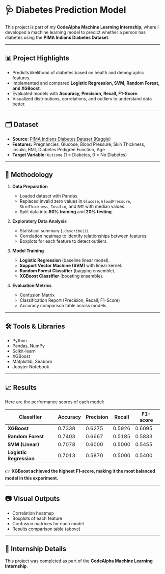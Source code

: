 # 🩺 Diabetes Prediction Model

This project is part of my **CodeAlpha Machine Learning Internship**, where I developed a machine learning model to predict whether a person has diabetes using the **PIMA Indians Diabetes Dataset**.

---

## 📊 Project Highlights
- Predicts likelihood of diabetes based on health and demographic features.
- Implemented and compared **Logistic Regression, SVM, Random Forest, and XGBoost**.
- Evaluated models with **Accuracy, Precision, Recall, F1-Score**.
- Visualized distributions, correlations, and outliers to understand data better.

---

## 🗂 Dataset
- **Source:** [PIMA Indians Diabetes Dataset (Kaggle)](https://www.kaggle.com/datasets/uciml/pima-indians-diabetes-database)  
- **Features:** Pregnancies, Glucose, Blood Pressure, Skin Thickness, Insulin, BMI, Diabetes Pedigree Function, Age  
- **Target Variable:** `Outcome` (1 = Diabetes, 0 = No Diabetes)

---

## 🧠 Methodology
1. **Data Preparation**
   - Loaded dataset with Pandas.
   - Replaced invalid zero values in `Glucose`, `BloodPressure`, `SkinThickness`, `Insulin`, and `BMI` with median values.
   - Split data into **80% training** and **20% testing**.

2. **Exploratory Data Analysis**
   - Statistical summary (`.describe()`).
   - Correlation heatmap to identify relationships between features.
   - Boxplots for each feature to detect outliers.

3. **Model Training**
   - **Logistic Regression** (baseline linear model).
   - **Support Vector Machine (SVM)** with linear kernel.
   - **Random Forest Classifier** (bagging ensemble).
   - **XGBoost Classifier** (boosting ensemble).

4. **Evaluation Metrics**
   - Confusion Matrix
   - Classification Report (Precision, Recall, F1-Score)
   - Accuracy comparison table across models

---

## 🛠 Tools & Libraries
- Python  
- Pandas, NumPy  
- Scikit-learn  
- XGBoost  
- Matplotlib, Seaborn  
- Jupyter Notebook  

---

## 📈 Results
Here are the performance scores of each model:

| Classifier           | Accuracy | Precision | Recall  | F1-score |
|----------------------|----------|-----------|---------|----------|
| **XGBoost**          | 0.7338   | 0.6275    | 0.5926  | 0.6095   |
| **Random Forest**    | 0.7403   | 0.6667    | 0.5185  | 0.5833   |
| **SVM (Linear)**     | 0.7078   | 0.6000    | 0.5000  | 0.5455   |
| **Logistic Regression** | 0.7013 | 0.5870    | 0.5000  | 0.5400   |

👉 **XGBoost achieved the highest F1-score, making it the most balanced model in this experiment.**

---

## 📷 Visual Outputs
- Correlation heatmap  
- Boxplots of each feature  
- Confusion matrices for each model  
- Results comparison table (above)

---

## 💼 Internship Details
This project was completed as part of the **CodeAlpha Machine Learning Internship**.
